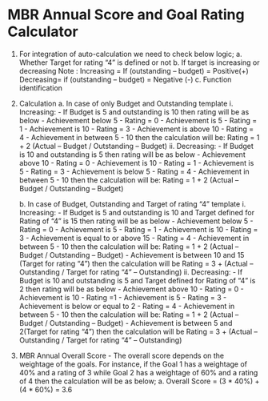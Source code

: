 # MBR Annual Score and Goal Rating Calculator

1.	For integration of auto-calculation we need to check below logic;
    a.	Whether Target for rating “4” is defined or not
    b.	If target is increasing or decreasing
        Note :
        Increasing = If (outstanding – budget) = Positive(+)
        Decreasing= if (outstanding – budget) = Negative (-)
    c.	Function identification
    
2.	Calculation
    a.	In case of only Budget and Outstanding template
        i.	Increasing:
            -	If Budget is 5 and outstanding is 10 then rating will be as below
            -	Achievement below 5 - Rating = 0
            -	Achievement is 5 - Rating = 1
            -	Achievement is 10 - Rating = 3
            -	Achievement is above 10 - Rating = 4
            -	Achievement in between 5 - 10 then the calculation will be:
                Rating = 1 + 2 (Actual – Budget / Outstanding – Budget)
        ii.	Decreasing:
            -	If Budget is 10 and outstanding is 5 then rating will be as below
            -	Achievement above 10 - Rating = 0
            -	Achievement is 10 - Rating = 1
            -	Achievement is 5 - Rating = 3
            -	Achievement is below 5 - Rating = 4
            -	Achievement in between 5 - 10 then the calculation will be:
                Rating = 1 + 2 (Actual – Budget / Outstanding – Budget)


    b.	In case of Budget, Outstanding and Target of rating “4” template
        i.	Increasing:
        -	If Budget is 5 and outstanding is 10 and Target defined for Rating of “4” is 15 then rating will be as below
        -	Achievement below 5 - Rating = 0
        -	Achievement is 5 - Rating = 1
        -	Achievement is 10 - Rating = 3
        -	Achievement is equal to or above 15 - Rating = 4
        -	Achievement in between 5 - 10 then the calculation will be:
            Rating = 1 + 2 (Actual – Budget / Outstanding – Budget)
        -	Achievement is between 10 and 15 (Target for rating “4”) then the calculation will be
            Rating = 3 + (Actual – Outstanding / Target for rating “4” – Outstanding)
    ii.	Decreasing:
        -	If Budget is 10 and outstanding is 5 and Target defined for Rating of “4” is 2 then rating will be as below
        -	Achievement above 10 - Rating = 0
        -	Achievement is 10 - Rating  =1
        -	Achievement is 5 - Rating = 3
        -	Achievement is below or equal to  2 - Rating = 4
        -	Achievement in between 5 - 10 then the calculation will be:
            Rating = 1 + 2 (Actual – Budget / Outstanding – Budget)
        -	Achievement is between 5 and 2(Target for rating “4”) then the calculation will be
        	Rating = 3 + (Actual – Outstanding / Target for rating “4” – Outstanding)

3.	MBR Annual Overall Score - The overall score depends on the weightage of the goals. For instance, if the Goal 1 has a weightage of 40% and a rating of 3 while Goal 2 has a weightage of 60% and a rating of 4 then the calculation will be as below;
    a.	Overall Score = (3 * 40%) + (4 * 60%) = 3.6

